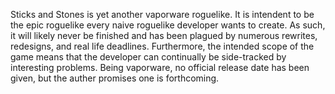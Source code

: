 Sticks and Stones is yet another vaporware roguelike. It is intendent to be the
epic roguelike every naive roguelike developer wants to create. As such, it will
likely never be finished and has been plagued by numerous rewrites, redesigns,
and real life deadlines. Furthermore, the intended scope of the game means that
the developer can continually be side-tracked by interesting problems. Being
vaporware, no official release date has been given, but the auther promises one
is forthcoming.
